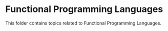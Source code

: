 # Functional Programming Languages

This folder contains topics related to Functional Programming Languages.